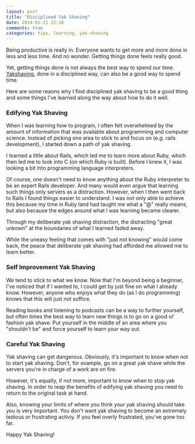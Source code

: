```yaml
---
layout: post
title: "Disciplined Yak Shaving"
date: 2014-01-21 22:18
comments: true
categories: tips, learning, yak-shaving
---
```


Being productive is really in. Everyone wants to get more and more done in
less and less time. And no wonder. Getting things done feels really good.

Yet, getting things done is not always the best way to spend our time.
[Yakshaving](http://www.urbandictionary.com/define.php?term=yak%20shaving),
done in a disciplined way, can also be a good way to spend time.

Here are some reaons why I find disciplined yak shaving to be a good thing and
some things I've learned along the way about how to do it well.

### Edifying Yak Shaving

When I was learning how to program, I often felt overwhelmed by the amount of
information that was available about programming and computer science. Instead
of picking one area to stick to and focus on (e.g. rails development), I started down a
path of yak shaving.

I learned a little about Rails, which led me to learn more about Ruby, which then led
me to look into C (on which Ruby is built). Before I knew it, I was looking a
bit into programming language interpreters.

Of course, one doesn't need to know anything about the Ruby interpreter to be
an expert Rails developer. And many would even argue that learning such things
only servers as a distraction. However, when I then went back to Rails I found things easier
to understand. I was not only able to achieve this because my time in Ruby land
had taught me what a "@" really means, but also because the edges around what
I was learning became clearer.

Through my deliberate yak shaving distraction, the distracting "great unkown"
at the boundaries of what I learned faded away.

While the uneasy feeling that comes with "just not knowing" would come back,
the peace that deliberate yak shaving had afforded me allowed me to learn
better.

### Self Improvement Yak Shaving

We tend to stick to what we know. Now that I'm beyond being a beginner, I've
noticed that if I wanted to, I could get by just fine on what I already know.
However, anyone who enjoys what they do (as I do programming) knows that this
will just not suffice.

Reading books and listening to podcasts can be a way to further yourself, but
often times the best way to learn new things is to go on a good ol' fashion yak
shave. Put yourself in the middle of an area where you "shouldn't be" and force
yourself to learn your way out.

### Careful Yak Shaving

Yak shaving can get dangerous. Obviously, it's important to know when not to
start yak shaving. Don't, for example, go on a great yak shave while the
servers you're in charge of a work are on fire.

However, it's equally, if not more, important to know when to stop yak shaving.
In order to reap the benefits of edifying yak shaving you need to return to
the original task at hand.

Also, knowing your limits of where you think your yak shaving should take you
is very important. You don't want yak shaving to become an extremely tedious or
frustrating activiy. If you feel overly frustrated, you've gone too far.

Happy Yak Shaving!
